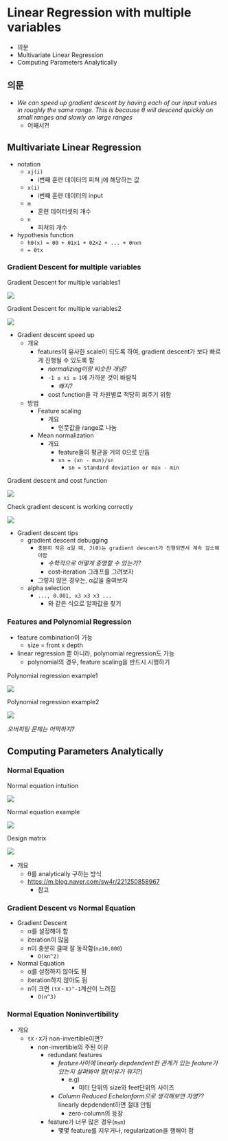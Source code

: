# Linear Regression with multiple variables

- 의문
- Multivariate Linear Regression
- Computing Parameters Analytically

## 의문

- *We can speed up gradient descent by having each of our input values in roughly the same range. This is because θ will descend quickly on small ranges and slowly on large ranges*
  - 어째서?!

## Multivariate Linear Regression

- notation
  - `xj(i)`
    - i번째 훈련 데이터의 피쳐 j에 해당하는 값
  - `x(i)`
    - i번째 훈련 데이터의 input
  - `m`
    - 훈련 데이터셋의 개수
  - `n`
    - 피쳐의 개수
- hypothesis function
  - `hθ(x) = θ0 + θ1x1 + θ2x2 + ... + θnxn`
  - `= θtx`

### Gradient Descent for multiple variables

Gradient Descent for multiple variables1

![](./images/week2/grdient_descent_for_multiple_variable1.png)

Gradient Descent for multiple variables2

![](./images/week2/grdient_descent_for_multiple_variable2.png)

- Gradient descent speed up
  - 개요
    - features이 유사한 scale이 되도록 하여, gradient descent가 보다 빠르게 진행될 수 있도록 함
      - *normalizing이랑 비슷한 개념?*
      - `-1 ≤ xi ≤ 1`에 가까운 것이 바람직
        - *왜지?*
      - cost function을 각 차원별로 적당히 펴주기 위함
  - 방법
    - Feature scaling
      - 개요
        - 인풋값을 range로 나눔
    - Mean normalization
      - 개요
        - feature들의 평균을 거의 0으로 만듬
        - `xn = (xn - mun)/sn`
          - `sn = standard deviation or max - min`

Gradient descent and cost function

![](./images/week2/grdient_descent_debugging1.png)

Check gradient descent is working correctly

![](./images/week2/grdient_descent_debugging2.png)

- Gradient descent tips
  - gradient descent debugging
    - `충분히 작은 α일 때, J(θ)는 gradient descent가 진행되면서 계속 감소해야함`
      - *수학적으로 어떻게 증명할 수 있는가?*
      - cost-iteration 그래프를 그려보자
    - 그렇지 않은 경우는, α값을 줄여보자
  - alpha selection
    - `..., 0.001, x3 x3 x3 ...`
      - 와 같은 식으로 알파값을 찾기

### Features and Polynomial Regression

- feature combination이 가능
  - size = front x depth
- linear regression 뿐 아니라, polynomial regression도 가능
  - polynomial의 경우, feature scaling을 반드시 시행하기

Polynomial regression example1

![](./images/week2/polynomial_regression1.png)

Polynomial regression example2

![](./images/week2/polynomial_regression2.png)

*오버피팅 문제는 어떡하지?*

## Computing Parameters Analytically

### Normal Equation

Normal equation intuition

![](./images/week2/normal_equation1.png)

Normal equation example

![](./images/week2/normal_equation2.png)

Design matrix

![](./images/week2/normal_equation3.png)

- 개요
  - θ를 analytically 구하는 방식
  - https://m.blog.naver.com/sw4r/221250858967
    - 참고

### Gradient Descent vs Normal Equation

- Gradient Descent
  - α를 설정해야 함
  - iteration이 많음
  - n이 충분히 클때 잘 동작함(`n≥10,000`)
    - `O(kn^2)`
- Normal Equation
  - α를 설정하지 않아도 됨
  - iteration하지 않아도 됨
  - n이 크면 `(tX・X)^-1`계산이 느려짐
    - `O(n^3)`

### Normal Equation Noninvertibility

- 개요
  - `tX・X`가 non-invertible이면?
    - non-invertible의 주된 이유
      - redundant features
        - *feature사이에 linearly depdendent한 관계가 있는 feature가 있는지 살펴봐야 함(이유가 뭐지?)*
          - e.g)
            - 미터 단위의 size와 feet단위의 사이즈
        - *Column Reduced Echelonform으로 생각해보면 자명??* linearly depdendent하면 절대 안됨
          - zero-column의 등장
      - feature가 너무 많은 경우(`m≤n`)
        - 몇몇 feature를 지우거나, regularization을 행해야 함
